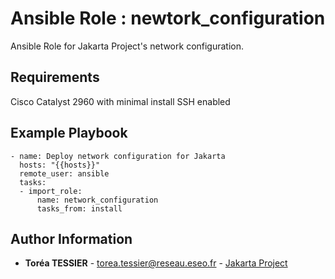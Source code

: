 # Ansible Role : newtork_configuration

Ansible Role for Jakarta Project's network configuration.

Requirements
------------

Cisco Catalyst 2960 with minimal install SSH enabled

Example Playbook
----------------

```
- name: Deploy network configuration for Jakarta
  hosts: "{{hosts}}"
  remote_user: ansible
  tasks:
  - import_role:
      name: network_configuration
      tasks_from: install
```

Author Information
------------------

* **Toréa TESSIER** - <torea.tessier@reseau.eseo.fr> - [Jakarta Project](https://192.168.4.16/Equipe_1_Jakarta/)